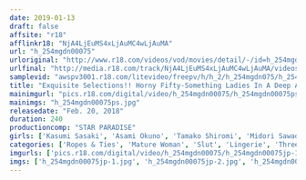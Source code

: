 ```yaml
---
date: 2019-01-13
draft: false
affsite: "r18"
afflinkr18: "NjA4LjEuMS4xLjAuMC4wLjAuMA"
url: "h_254mgdn00075"
urloriginal: "http://www.r18.com/videos/vod/movies/detail/-/id=h_254mgdn00075"
urlfinal: "http://media.r18.com/track/NjA4LjEuMS4xLjAuMC4wLjAuMA/videos/vod/movies/detail/-/id=h_254mgdn00075"
samplevid: "awspv3001.r18.com/litevideo/freepv/h/h_2/h_254mgdn075/h_254mgdn075_dmb_w.mp4"
title: "Exquisite Selections!! Horny Fifty-Something Ladies In A Deep And Rich Sex Special 10 Ladies/240 Minutes"
mainimgurl: "pics.r18.com/digital/video/h_254mgdn00075/h_254mgdn00075ps.jpg"
mainimgs: "h_254mgdn00075ps.jpg"
releasedate: "Feb. 20, 2018"
duration: 240
productioncomp: "STAR PARADISE"
girls: ['Kasumi Sasaki', 'Asami Okuno', 'Tamako Shiromi', 'Midori Sawada', 'Reika Kisaragi']
categories: ['Ropes & Ties', 'Mature Woman', 'Slut', 'Lingerie', 'Threesome / Foursome', 'Over 4 Hours', 'Hi-Def']
imgurls: ['pics.r18.com/digital/video/h_254mgdn00075/h_254mgdn00075jp-1.jpg', 'pics.r18.com/digital/video/h_254mgdn00075/h_254mgdn00075jp-2.jpg', 'pics.r18.com/digital/video/h_254mgdn00075/h_254mgdn00075jp-3.jpg', 'pics.r18.com/digital/video/h_254mgdn00075/h_254mgdn00075jp-4.jpg', 'pics.r18.com/digital/video/h_254mgdn00075/h_254mgdn00075jp-5.jpg', 'pics.r18.com/digital/video/h_254mgdn00075/h_254mgdn00075jp-6.jpg', 'pics.r18.com/digital/video/h_254mgdn00075/h_254mgdn00075jp-7.jpg', 'pics.r18.com/digital/video/h_254mgdn00075/h_254mgdn00075jp-8.jpg', 'pics.r18.com/digital/video/h_254mgdn00075/h_254mgdn00075jp-9.jpg', 'pics.r18.com/digital/video/h_254mgdn00075/h_254mgdn00075jp-10.jpg', 'pics.r18.com/digital/video/h_254mgdn00075/h_254mgdn00075jp-11.jpg', 'pics.r18.com/digital/video/h_254mgdn00075/h_254mgdn00075jp-12.jpg', 'pics.r18.com/digital/video/h_254mgdn00075/h_254mgdn00075jp-13.jpg', 'pics.r18.com/digital/video/h_254mgdn00075/h_254mgdn00075jp-14.jpg', 'pics.r18.com/digital/video/h_254mgdn00075/h_254mgdn00075jp-15.jpg', 'pics.r18.com/digital/video/h_254mgdn00075/h_254mgdn00075jp-16.jpg', 'pics.r18.com/digital/video/h_254mgdn00075/h_254mgdn00075jp-17.jpg', 'pics.r18.com/digital/video/h_254mgdn00075/h_254mgdn00075jp-18.jpg', 'pics.r18.com/digital/video/h_254mgdn00075/h_254mgdn00075jp-19.jpg', 'pics.r18.com/digital/video/h_254mgdn00075/h_254mgdn00075jp-20.jpg']
imgs: ['h_254mgdn00075jp-1.jpg', 'h_254mgdn00075jp-2.jpg', 'h_254mgdn00075jp-3.jpg', 'h_254mgdn00075jp-4.jpg', 'h_254mgdn00075jp-5.jpg', 'h_254mgdn00075jp-6.jpg', 'h_254mgdn00075jp-7.jpg', 'h_254mgdn00075jp-8.jpg', 'h_254mgdn00075jp-9.jpg', 'h_254mgdn00075jp-10.jpg', 'h_254mgdn00075jp-11.jpg', 'h_254mgdn00075jp-12.jpg', 'h_254mgdn00075jp-13.jpg', 'h_254mgdn00075jp-14.jpg', 'h_254mgdn00075jp-15.jpg', 'h_254mgdn00075jp-16.jpg', 'h_254mgdn00075jp-17.jpg', 'h_254mgdn00075jp-18.jpg', 'h_254mgdn00075jp-19.jpg', 'h_254mgdn00075jp-20.jpg']
---
```

